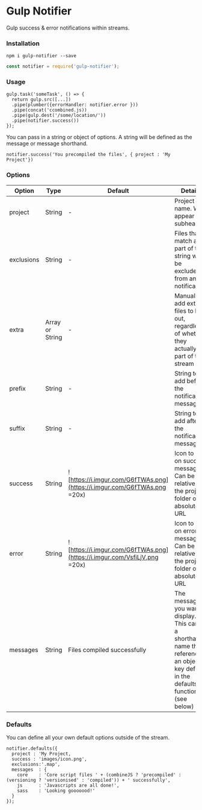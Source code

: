# Gulp Notifier

Gulp success &amp; error notifications within streams.

### Installation
```
npm i gulp-notifier --save
```
```js
const notifier = require('gulp-notifier');
```

### Usage
```
gulp.task('someTask', () => {
  return gulp.src([...])
  .pipe(plumber({errorHandler: notifier.error }))
  .pipe(concat('ccombined.js))
  .pipe(gulp.dest('/some/location/'))
  .pipe(notifier.success())
});
```

You can pass in a string or object of options. A string will be defined as the message or message shorthand.
```
notifier.success('You precompiled the files', { project : 'My Project'})
```
### Options
| Option | Type | Default | Details |
|--|--|--|--|
| project    | String | - | Project name. Will appear as a subheading |
| exclusions | String | - | Files that match any part of this string will be excluded from any notification |
| extra      | Array or String| - | Manually add extra files to log out, regardless of whether they actually part of the stream |
| prefix     | String | - | String to add before the notification message |
| suffix     | String | - | String to add after the notification message |
| success    | String | ![https://i.imgur.com/G6fTWAs.png](https://i.imgur.com/G6fTWAs.png =20x) | Icon to use on success messages. Can be relative to the project folder or an absolute URL |
| error      | String | ![https://i.imgur.com/G6fTWAs.png](https://i.imgur.com/VsfiLjV.png =20x) | Icon to use on error messages. Can be relative to the project folder or an absolute URL |
| messages   | String | Files compiled successfully | The message you want to display. This can be a shorthand name that references an object key defined in the defaults function (see below)   |

### Defaults

You can define all your own default options outside of the stream.
```
notifier.defaults({
  project : 'My Project,
  success : 'images/icon.png',
  exclusions:'.map',
  messages  : {
    core    : 'Core script files ' + (combineJS ? 'precompiled' : (versioning ? 'versionised' : 'compiled')) + ' successfully',
    js      : 'Javascripts are all done!',
    sass    : 'Looking gooooood!'
  }
});
```
